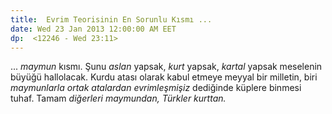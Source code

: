 ```yaml
---
title:  Evrim Teorisinin En Sorunlu Kısmı ... 
date: Wed 23 Jan 2013 12:00:00 AM EET 
dp:  <12246 - Wed 23:11>
---
```



... _maymun_ kısmı. Şunu _aslan_ yapsak, _kurt_ yapsak, _kartal_
yapsak meselenin büyüğü hallolacak. Kurdu atası olarak kabul etmeye
meyyal bir milletin, biri _maymunlarla ortak atalardan evrimleşmişiz_
dediğinde küplere binmesi tuhaf. Tamam _diğerleri maymundan, Türkler
kurttan._


